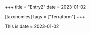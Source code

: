 +++
title = "Entry2"
date = 2023-01-02

[taxonomies]
tags = ["Terraform"]
+++

This is date = 2023-01-02
